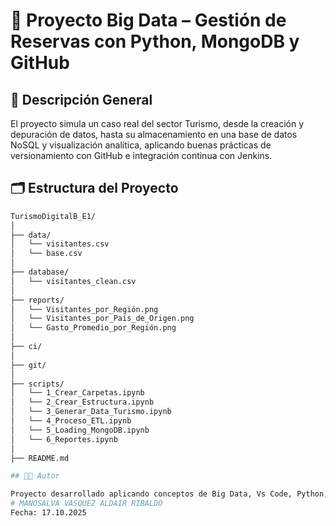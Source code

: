 # 🏦 Proyecto Big Data – Gestión de Reservas con Python, MongoDB y GitHub

## 📘 Descripción General
El proyecto simula un caso real del sector Turismo, desde la creación y depuración de datos, hasta su almacenamiento en una base de datos NoSQL y visualización analítica, aplicando buenas prácticas de versionamiento con GitHub e integración continua con Jenkins.

## 🗂️ Estructura del Proyecto
```bash
TurismoDigitalB_E1/
│
├── data/
│   └── visitantes.csv
│   └── base.csv
│
├── database/
│   └── visitantes_clean.csv
│
├── reports/
│   └── Visitantes_por_Región.png
│   └── Visitantes_por_País_de_Origen.png
│   └── Gasto_Promedio_por_Región.png
│
├── ci/
│
├── git/
│
├── scripts/
│   └── 1_Crear_Carpetas.ipynb
│   └── 2_Crear_Estructura.ipynb
│   └── 3_Generar_Data_Turismo.ipynb
│   └── 4_Proceso_ETL.ipynb
│   └── 5_Loading_MongoDB.ipynb
│   └── 6_Reportes.ipynb
│
├── README.md

## 👨‍🏫 Autor

Proyecto desarrollado aplicando conceptos de Big Data, Vs Code, Python, MongoDB y Jenkins.
# MANOSALVA VASQUEZ ALDAIR RIBALDO
Fecha: 17.10.2025